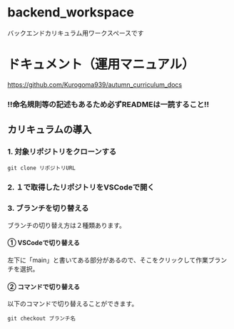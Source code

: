 # backend_workspace
バックエンドカリキュラム用ワークスペースです

# ドキュメント（運用マニュアル）
https://github.com/Kurogoma939/autumn_curriculum_docs
### !!命名規則等の記述もあるため必ずREADMEは一読すること!!

## カリキュラムの導入

### 1. 対象リポジトリをクローンする
```
git clone リポジトリURL
```

### 2. １で取得したリポジトリをVSCodeで開く
### 3. ブランチを切り替える
ブランチの切り替え方は２種類あります。
#### ① VSCodeで切り替える
左下に「main」と書いてある部分があるので、そこをクリックして作業ブランチを選択。
#### ② コマンドで切り替える
以下のコマンドで切り替えることができます。
```
git checkout ブランチ名
```
